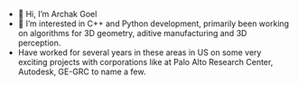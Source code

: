 - 👋 Hi, I’m Archak Goel
- 👀 I’m interested in C++ and Python development, primarily been working on algorithms for 3D geometry, aditive manufacturing and 3D perception.
- Have worked for several years in these areas in US on some very exciting projects with corporations like at Palo Alto Research Center, Autodesk, GE-GRC to name a few.

<!---
ArchakGoel/ArchakGoel is a ✨ special ✨ repository because its `README.md` (this file) appears on your GitHub profile.
You can click the Preview link to take a look at your changes.
--->
